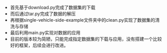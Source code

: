 * 首先基于download.py完成了数据集的下载
* 而后通过tar.py完成了数据的解压
* 再根据single-vehicle-side-example文件夹中的clean.py实现了数据集的清洗与存储
* 最后利用main.py实现对数据的应用  
* 目前的版本较为简陋，只能完成指定数据集的下载与应用，没有搭建一个比较好的框架，后续会进行改进。